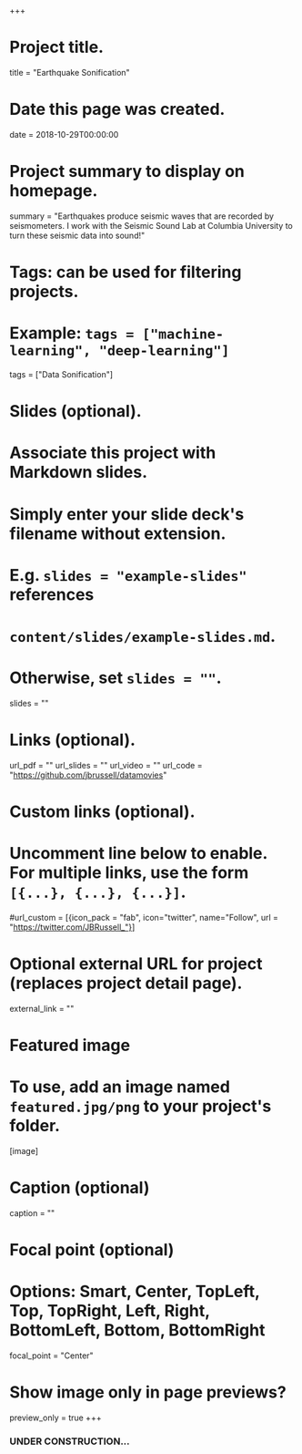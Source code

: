 +++
# Project title.
title = "Earthquake Sonification"

# Date this page was created.
date = 2018-10-29T00:00:00

# Project summary to display on homepage.
summary = "Earthquakes produce seismic waves that are recorded by seismometers. I work with the Seismic Sound Lab at Columbia University to turn these seismic data into sound!"

# Tags: can be used for filtering projects.
# Example: `tags = ["machine-learning", "deep-learning"]`
tags = ["Data Sonification"]

# Slides (optional).
#   Associate this project with Markdown slides.
#   Simply enter your slide deck's filename without extension.
#   E.g. `slides = "example-slides"` references 
#   `content/slides/example-slides.md`.
#   Otherwise, set `slides = ""`.
slides = ""

# Links (optional).
url_pdf = ""
url_slides = ""
url_video = ""
url_code = "https://github.com/jbrussell/datamovies"

# Custom links (optional).
#   Uncomment line below to enable. For multiple links, use the form `[{...}, {...}, {...}]`.
#url_custom = [{icon_pack = "fab", icon="twitter", name="Follow", url = "https://twitter.com/JBRussell_"}]

# Optional external URL for project (replaces project detail page).
external_link = ""

# Featured image
# To use, add an image named `featured.jpg/png` to your project's folder. 
[image]
  # Caption (optional)
  caption = ""
  
  # Focal point (optional)
  # Options: Smart, Center, TopLeft, Top, TopRight, Left, Right, BottomLeft, Bottom, BottomRight
  focal_point = "Center"
  
  # Show image only in page previews?
  preview_only = true
+++

### UNDER CONSTRUCTION...

